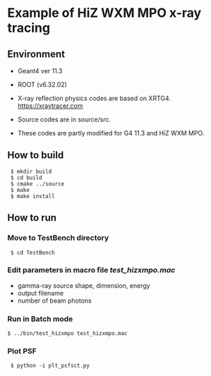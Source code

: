 # Example of HiZ WXM MPO x-ray tracing

##  Environment
- Geant4 ver 11.3
- ROOT (v6.32.02)

-  X-ray reflection physics codes are based on XRTG4.
 https://xraytracer.com
- Source codes are in source/src.
- These codes are partly modified for G4 11.3 and HiZ WXM MPO.

## How to build
```
 $ mkdir build
 $ cd build
 $ cmake ../source
 $ make
 $ make install
```

## How to run
### Move to TestBench directory
```
 $ cd TestBench
```
### Edit parameters in macro file *test_hizxmpo.mac* 
 - gamma-ray source shape, dimension, energy
 - output filename
 - number of beam photons

### Run in Batch mode
 ```
 $ ../bin/test_hizxmpo test_hizxmpo.mac
```

### Plot PSF
```
 $ python -i plt_psfsct.py
```

